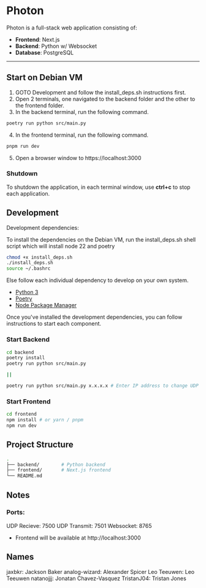 # Photon

Photon is a full-stack web application consisting of:

- **Frontend**: Next.js
- **Backend**: Python w/ Websocket
- **Database**: PostgreSQL

---

## Start on Debian VM

1. GOTO Development and follow the install_deps.sh instructions first.
2. Open 2 terminals, one navigated to the backend folder and the other to the frontend folder.
3. In the backend terminal, run the following command.
```bash
poetry run python src/main.py
```
4. In the frontend terminal, run the following command.
```bash
pnpm run dev
```
5. Open a browser window to https://localhost:3000

### Shutdown

To shutdown the application, in each terminal window, use **ctrl+c** to stop each application.

## Development

Development dependencies:

To install the dependencies on the Debian VM, run the install_deps.sh shell script which will install node 22 and poetry

```bash
chmod +x install_deps.sh
./install_deps.sh
source ~/.bashrc
```

Else follow each individual dependency to develop on your own system.

- [Python 3](https://www.python.org/downloads/)
- [Poetry](https://python-poetry.org/docs/#installing-with-pipx)
- [Node Package Manager](https://docs.npmjs.com/downloading-and-installing-node-js-and-npm)

Once you've installed the development dependencies, you can follow instructions to start each component.

### Start Backend

```bash
cd backend
poetry install
poetry run python src/main.py 

||

poetry run python src/main.py x.x.x.x # Enter IP address to change UDP network 
```

### Start Frontend

```bash
cd frontend
npm install # or yarn / pnpm
npm run dev
```

## Project Structure

```bash
.
├── backend/        # Python backend 
├── frontend/       # Next.js frontend
└── README.md
```

## Notes

### Ports:

UDP Recieve: 7500
UDP Transmit: 7501 
Websocket: 8765

- Frontend will be available at http://localhost:3000

## Names
  jaxbkr: Jackson Baker
  analog-wizard: Alexander Spicer
  Leo Teeuwen: Leo Teeuwen
  natanojjj: Jonatan Chavez-Vasquez
  TristanJ04: Tristan Jones
